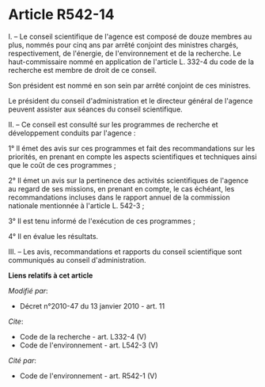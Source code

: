 # Article R542-14

I. – Le conseil scientifique de l'agence est composé de douze membres au plus, nommés pour cinq ans par arrêté conjoint des
ministres chargés, respectivement, de l'énergie, de l'environnement et de la recherche. Le haut-commissaire nommé en
application de l'article L. 332-4 du code de la recherche est membre de droit de ce conseil.

Son président est nommé en son sein par arrêté conjoint de ces ministres.

Le président du conseil d'administration et le directeur général de l'agence peuvent assister aux séances du conseil
scientifique.

II. – Ce conseil est consulté sur les programmes de recherche et développement conduits par l'agence :

1° Il émet des avis sur ces programmes et fait des recommandations sur les priorités, en prenant en compte les aspects
scientifiques et techniques ainsi que le coût de ces programmes ;

2° Il émet un avis sur la pertinence des activités scientifiques de l'agence au regard de ses missions, en prenant en compte,
le cas échéant, les recommandations incluses dans le rapport annuel de la commission nationale mentionnée à l'article L.
542-3 ;

3° Il est tenu informé de l'exécution de ces programmes ;

4° Il en évalue les résultats.

III. – Les avis, recommandations et rapports du conseil scientifique sont communiqués au conseil d'administration.

**Liens relatifs à cet article**

_Modifié par_:

  - Décret n°2010-47 du 13 janvier 2010 - art. 11

_Cite_:

  - Code de la recherche - art. L332-4 (V)
  - Code de l'environnement - art. L542-3 (V)

_Cité par_:

  - Code de l'environnement - art. R542-1 (V)
